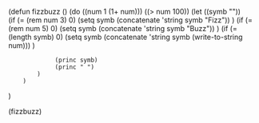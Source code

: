 (defun fizzbuzz ()
    (do 
        ((num 1 (1+ num)))
        ((> num 100))
        (let ((symb ""))  
                 (if (= (rem num 3) 0)
                    (setq symb (concatenate 'string symb "Fizz"))
                 )
                 (if (= (rem num 5) 0)
                    (setq symb (concatenate 'string symb "Buzz"))
                 )
                 (if (= (length symb) 0)
                     (setq symb (concatenate 'string symb (write-to-string num)))
                 )

                 (princ symb)
                 (princ " ")
            )
        )
)

(fizzbuzz)

